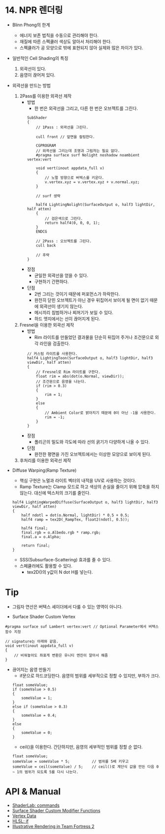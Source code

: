 # 14. NPR 렌더링
- Blinn Phong의 한계
    - 에너지 보존 법칙을 수동으로 관리해야 한다.
    - 재질에 따른 스펙큘러 색상도 알아서 처리해야 한다.
    - 스펙큘러가 공 모양으로 밖에 표현되지 않아 실제와 많은 차이가 있다.
- 일반적인 Cell Shading의 특징
    1. 외곽선이 있다.
    2. 음영이 끊어져 있다.
- 외곽선을 만드는 방법
    1. 2Pass를 이용한 외곽선 제작
        - 방법
            - 한 번은 외곽선을 그리고, 다른 한 번은 오브젝트를 그린다.
            ```
            SubShader
            {
                // 1Pass : 외곽선을 그린다.

                cull front // 앞면을 컬링한다.

                CGPROGRAM
                // 외곽선을 그리는데 조명과 그림자는 필요 없다.
                #pragma surface surf Nolight noshadow noambient vertex:vert 

                void vert(inout appdata_full v)
                {
                    // 노멀 방향으로 버텍스를 키운다.
                    v.vertex.xyz = v.vertex.xyz + v.normal.xyz;
                }

                // surf 생략

                half4 LightingNolight(SurfaceOutput o, half3 lightDir, half atten)
                {
                    // 검은색으로 그린다.
                    return half4(0, 0, 0, 1);
                }
                ENDCG

                // 2Pass : 오브젝트를 그린다.
                cull back

                // 후략
            }
            ```
        - 장점
            - 균일한 외곽선을 얻을 수 있다.
            - 구현하기 간편하다.
        - 단점
            - 2번 그리는 것이기 때문에 퍼포먼스가 하락한다.
            - 완전히 닫힌 오브젝트가 아닌 경우 뒤집어서 보이게 될 면이 없기 때문에 외곽선이 생기지 않는다.
            - 메시끼리 침범하거나 찌꺼기가 보일 수 있다.
            - 하드 엣지에서는 선이 끊어지게 된다.
    2. Fresnel을 이용한 외곽선 제작
        - 방법
            - Rim 라이트를 만들었던 결과물을 단순히 뒤집어 주거나 조건문으로 외각 라인을 검출한다.
            ```
            // 커스텀 라이트를 사용한다.
            half4 LightingToon(SurfaceOutput o, half3 lightDir, half3 viewDir, half atten)
            {
                // Fresnel로 Rim 라이트를 구한다.
                float rim = abs(dot(o.Normal, viewDir));
                // 조건문으로 음영을 나눈다.
                if (rim > 0.3)
                {
                    rim = 1;
                }
                else
                {
                    // Ambient Color로 밝아지기 때문에 0이 아닌 -1을 사용한다.
                    rim = -1;
                }
            }
            ```
        - 장점
            - 폴리곤의 밀도와 각도에 따라 선의 굵기가 다양하게 나올 수 있다.
        - 단점
            - 완전한 평면을 가진 오브젝트에서는 이상한 모양으로 보이게 된다.
    3. 후처리를 이용한 외곽선 제작

- Diffuse Warping(Ramp Texture)
    - 핵심 구현은 노멀과 라이트 벡터의 내적을 UV로 사용하는 것이다.
    - Ramp Texture는 Clamp 모드로 하고 색상의 손실을 줄이기 위해 압축을 하지 않는다. 대신에 텍스처의 크기를 줄인다.
    ```
    half4 LightingWarpedDiffuse(SurfaceOutput o, half3 lightDir, half3 viewDir, half atten)
    {
        half ndotl = dot(o.Normal, lightDir) * 0.5 + 0.5;
        half4 ramp = tex2D(_RampTex, float2(ndotl, 0.5));

        half4 final;
        final.rgb = o.Albedo.rgb * ramp.rgb;
        final.a = o.Alpha;

        return final;
    }
    ```
    - SSS(Subsurface-Scattering) 효과를 줄 수 있다.
    - 스페큘러에도 활용할 수 있다.
        - tex2D()의 y값이 N dot H를 넣는다.


# Tip
- 그림자 연산은 버텍스 셰이더에서 다룰 수 있는 영역이 아니다.

- Surface Shader Custom Vertex
```
#pragma surface suf Lambert vertex:vert // Optional Parameter에서 버텍스 함수 지정

// signature는 아래와 같음.
void vert(inout appdata_full v)
{
    // 비워놓아도 좌표게 변환은 유니티 엔진이 알아서 해줌
}
```

- 끊어지는 음영 만들기
    - if문으로 하드코딩한다. 음영의 범위를 세부적으로 정할 수 있지만, 부하가 크다.
    ```
    float someValue;
    if (someValue > 0.5)
    {
        someValue = 1;
    }
    else if (someValue > 0.3)
    {
        someValue = 0.4;
    }
    else
    {
        someValue = 0;
    }
    ```
    - ceil()을 이용한다. 간단하지만, 음영의 세부적인 범위를 정할 순 없다.
    ```
    float someValue;
    someValue = someValue * 5;          // 범위를 5배 키우고
    someValue = ceil(someValue) / 5;    // ceil()로 계단식 값을 만든 다음 0 ~ 1의 범위가 되도록 5를 다시 나눈다.
    ```


# API & Manual
- [ShaderLab: commands](https://docs.unity3d.com/Manual/shader-shaderlab-commands.html)
- [Surface Shader Custom Modifier Functions](https://docs.unity3d.com/Manual/SL-SurfaceShaders.html)
- [Vertex Data](https://docs.unity3d.com/Manual/SL-VertexProgramInputs.html)
- [HLSL: if](https://learn.microsoft.com/ko-kr/windows/win32/direct3dhlsl/dx-graphics-hlsl-if)
- [Illustrative Rendering in Team Fortress 2](https://cdn.cloudflare.steamstatic.com/apps/valve/2007/NPAR07_IllustrativeRenderingInTeamFortress2.pdf)